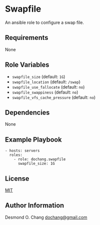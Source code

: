 Swapfile
========

An ansible role to configure a swap file.

Requirements
------------

None

Role Variables
--------------

  - `swapfile_size` (default: `1G`)
  - `swapfile_location` (default: `/swap`)
  - `swapfile_use_fallocate` (default: `no`)
  - `swapfile_swappiness` (default: `no`)
  - `swapfile_vfs_cache_pressure` (default: `no`)

Dependencies
------------

None

Example Playbook
----------------

    - hosts: servers
      roles:
        - role: dochang.swapfile
          swapfile_size: 1G

License
-------

[MIT](https://dochang.mit-license.org/)

Author Information
------------------

Desmond O. Chang <dochang@gmail.com>
